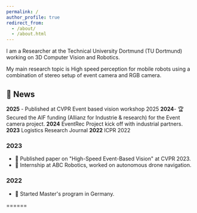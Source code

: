```yaml
---
permalink: /
author_profile: true
redirect_from: 
  - /about/
  - /about.html
---
```


I am a Researcher at the Technical University Dortmund (TU Dortmund) working on 3D Computer Vision and Robotics.  

My main research topic is High speed perception for mobile robots using a combination of stereo setup of event camera and RGB camera. 

## 📰 News
**2025** - Published at CVPR Event based vision workshop 2025
**2024**- 🏆 Secured the AIF funding (Allianz for Industrie & research) for the Event camera project.
**2024** EventRec Project kick off with industrial partners.
**2023** Logistics Research Journal
**2022** ICPR 2022
### 2023
- 📄 Published paper on "High-Speed Event-Based Vision" at CVPR 2023.
- 💼 Internship at ABC Robotics, worked on autonomous drone navigation.

### 2022
- 🚀 Started Master's program in Germany.

======

